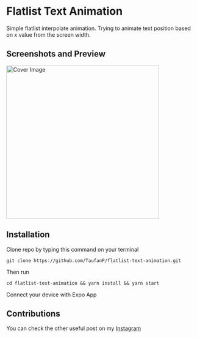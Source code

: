 # Flatlist Text Animation
Simple flatlist interpolate animation. Trying to animate text position based on x value from the screen width. 

## Screenshots and Preview
<img src="https://user-images.githubusercontent.com/33638021/117523726-1b476480-afe4-11eb-98a0-f0071980a6ce.png" height="400" alt="Cover Image">

## Installation
Clone repo by typing this command on your terminal
```
git clone https://github.com/TaufanP/flatlist-text-animation.git
```
Then run
```
cd flatlist-text-animation && yarn install && yarn start
```
Connect your device with Expo App

## Contributions
You can check the other useful post on my [Instagram](https://www.instagram.com/profennador/ "Profennador on Instagram")
